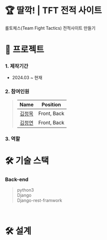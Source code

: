 # 🏆 딸깍! | TFT 전적 사이트

롤토체스(Team Fight Tactics) 전적사이트 만들기
<br />

# 📃 프로젝트

### 1. 제작기간

- 2024.03 ~ 현재

### 2. 참여인원

> |                   Name                    |  Position   |
> | :---------------------------------------: | :---------: |
> |    [김정목](https://github.com/siggu)     | Front, Back |
> | [김정연](https://github.com/blueconecell) | Front, Back |

### 3. 역할

# 🛠️ 기술 스택

### Back-end

> python3  
> Django  
> Django-rest-framwork

<br />

# 🛠️ 설계
